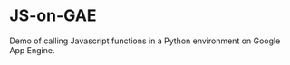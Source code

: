 JS-on-GAE
=========

Demo of calling Javascript functions in a Python environment on Google App Engine.
